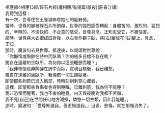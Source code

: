相應部4相應13經/碎石片經(魔相應/有偈篇/祇夜)(莊春江譯)  
我聽到這樣：  
有一次，世尊住在王舍城嘛瘩姑七的鹿野苑。  
當時，世尊的腳被碎石片所割傷，世尊的強烈感受轉起：身體苦的、激烈的、猛烈的、辛辣的、不愉快的、不合意的感受，世尊具念、正知忍受它，不被惱害。  
那時，世尊將大衣摺成四折後，以右脅作獅子臥，將[左]腳放在[右]腳上，具念、正知。  
那時，魔波旬去見世尊。抵達後，以偈頌對世尊說：  
「你懶惰或陶醉在詩中而臥嗎？你的極多目標不存在嗎？  
獨自在遠離的坐臥所，為何你以這張睡臉而睡？」  
「我非懶惰也非陶醉在詩中而臥，實現目標後，我已離愁，  
獨自在遠離的坐臥所，我憐愍一切生類臥著。  
即使那些刺箭已進入胸部，時時刻刻刺穿心藏者，  
這裡，即使那些負傷者也得到睡眠，已離刺箭，我為何不能睡？  
我非恐懼而醒著，我也不害怕睡覺，白天與夜晚對我都不苦惱，  
我不見[自己]在世間任何地方減損，憐愍一切生類，因此我能睡。」  
那時，魔波旬：「世尊知道我，善逝知道我。」沮喪、悲傷，就在那裡消失了。  
  
  
